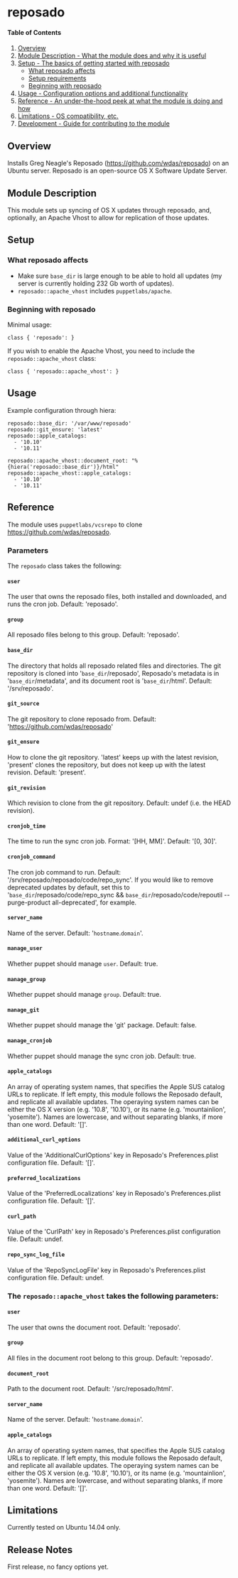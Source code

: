 # reposado

#### Table of Contents

1. [Overview](#overview)
2. [Module Description - What the module does and why it is useful](#module-description)
3. [Setup - The basics of getting started with reposado](#setup)
    * [What reposado affects](#what-reposado-affects)
    * [Setup requirements](#setup-requirements)
    * [Beginning with reposado](#beginning-with-reposado)
4. [Usage - Configuration options and additional functionality](#usage)
5. [Reference - An under-the-hood peek at what the module is doing and how](#reference)
5. [Limitations - OS compatibility, etc.](#limitations)
6. [Development - Guide for contributing to the module](#development)

## Overview

Installs Greg Neagle's Reposado (https://github.com/wdas/reposado) on an Ubuntu server. Reposado is an open-source OS X Software Update Server.

## Module Description

This module sets up syncing of OS X updates through reposado, and, optionally, an Apache Vhost to allow for replication of those updates.

## Setup

### What reposado affects

* Make sure ``base_dir`` is large enough to be able to hold all updates (my server is currently holding 232 Gb worth of updates).
* ``reposado::apache_vhost`` includes ``puppetlabs/apache``.

### Beginning with reposado

Minimal usage:
```puppet
class { 'reposado': }
```

If you wish to enable the Apache Vhost, you need to include the ``reposado::apache_vhost`` class:
```puppet
class { 'reposado::apache_vhost': }
```

## Usage

Example configuration through hiera:
~~~
reposado::base_dir: '/var/www/reposado'
reposado::git_ensure: 'latest'
reposado::apple_catalogs:
  - '10.10'
  - '10.11'

reposado::apache_vhost::document_root: "%{hiera('reposado::base_dir')}/html"
reposado::apache_vhost::apple_catalogs:
  - '10.10'
  - '10.11'
~~~

## Reference

The module uses ``puppetlabs/vcsrepo`` to clone https://github.com/wdas/reposado.

### Parameters

The ``reposado`` class takes the following:

#### `user`

The user that owns the reposado files, both installed and downloaded, and runs the cron job. Default: 'reposado'.

#### `group`

All reposado files belong to this group. Default: 'reposado'.

#### `base_dir`

The directory that holds all reposado related files and directories. The git repository is cloned into '`base_dir`/reposado', Reposado's metadata is in '`base_dir`/metadata', and its document root is '`base_dir`/html'. Default: '/srv/reposado'.

#### `git_source`

The git repository to clone reposado from. Default: 'https://github.com/wdas/reposado'

#### `git_ensure`

How to clone the git repository. 'latest' keeps up with the latest revision, 'present' clones the repository, but does not keep up with the latest revision. Default: 'present'.

#### `git_revision`

Which revision to clone from the git repository. Default: undef (i.e. the HEAD revision).

#### `cronjob_time`

The time to run the sync cron job. Format: '[HH, MM]'. Default: '[0, 30]'.

#### `cronjob_command`

The cron job command to run. Default: '/srv/reposado/reposado/code/repo_sync'. If you would like to remove deprecated updates by default, set this to '`base_dir`/reposado/code/repo_sync && `base_dir`/reposado/code/repoutil --purge-product all-deprecated', for example.

#### `server_name`

Name of the server. Default: '`hostname`.`domain`'.

#### `manage_user`

Whether puppet should manage `user`. Default: true.

#### `manage_group`

Whether puppet should manage `group`. Default: true.

#### `manage_git`

Whether puppet should manage the 'git' package. Default: false.

#### `manage_cronjob`

Whether puppet should manage the sync cron job. Default: true.

#### `apple_catalogs`

An array of operating system names, that specifies the Apple SUS catalog URLs to replicate. If left empty, this module follows the Reposado default, and replicate all available updates. The operaying system names can be either the OS X version (e.g. '10.8', '10.10'), or its name (e.g. 'mountainlion', 'yosemite'). Names are lowercase, and without separating blanks, if more than one word. Default: '[]'.

#### `additional_curl_options`

Value of the 'AdditionalCurlOptions' key in Reposado's Preferences.plist configuration file. Default: '[]'.

#### `preferred_localizations`

Value of the 'PreferredLocalizations' key in Reposado's Preferences.plist configuration file. Default: '[]'.

#### `curl_path`

Value of the 'CurlPath' key in Reposado's Preferences.plist configuration file. Default: undef.

#### `repo_sync_log_file`

Value of the 'RepoSyncLogFile' key in Reposado's Preferences.plist configuration file. Default: undef.

### The ``reposado::apache_vhost`` takes the following parameters:

#### `user`

The user that owns the document root. Default: 'reposado'.

#### `group`

All files in the document root belong to this group. Default: 'reposado'.

#### `document_root`

Path to the document root. Default: '/src/reposado/html'.

#### `server_name`

Name of the server. Default: '`hostname`.`domain`'.

#### `apple_catalogs`

An array of operating system names, that specifies the Apple SUS catalog URLs to replicate. If left empty, this module follows the Reposado default, and replicate all available updates. The operaying system names can be either the OS X version (e.g. '10.8', '10.10'), or its name (e.g. 'mountainlion', 'yosemite'). Names are lowercase, and without separating blanks, if more than one word. Default: '[]'.

## Limitations

Currently tested on Ubuntu 14.04 only.

## Release Notes

First release, no fancy options yet.
